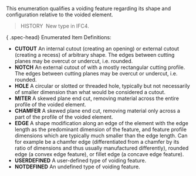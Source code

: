 ﻿This enumeration qualifies a voiding feature regarding its shape and configuration relative to the voided element.

> HISTORY&nbsp; New type in IFC4.

{ .spec-head}
Enumerated Item Definitions:

* **CUTOUT** An internal cutout (creating an opening) or external cutout (creating a recess) of arbitrary shape. The edges between cutting planes may be overcut or undercut, i.e. rounded.
* **NOTCH** An external cutout of with a mostly rectangular cutting profile. The edges between cutting planes may be overcut or undercut, i.e. rounded.
* **HOLE** A circular or slotted or threaded hole, typically but not necessarily of smaller dimension than what would be considered a cutout.
* **MITER** A skewed plane end cut, removing material across the entire profile of the voided element.
* **CHAMFER** A skewed plane end cut, removing material only across a part of the profile of the voided element.
* **EDGE** A shape modification along an edge of the element with the edge length as the predominant dimension of the feature, and feature profile dimensions which are typically much smaller than the edge length. Can for example be a chamfer edge (differentiated from a chamfer by its ratio of dimensions and thus usually manufactured differently), rounded edge (a convex edge feature), or fillet edge (a concave edge feature).
* **USERDEFINED** A user-defined type of voiding feature.
* **NOTDEFINED** An undefined type of voiding feature.
